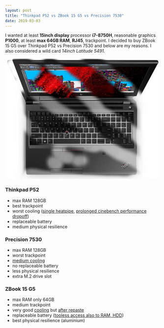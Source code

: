 ```yaml
---
layout: post
title: "Thinkpad P52 vs ZBook 15 G5 vs Precision 7530"
date: 2019-03-03
---
```


I wanted at least __15inch display__ processor __i7-8750H__, reasonable graphics __P1000__, at least __max 64GB RAM__, __RJ45__, trackpoint. I decided to buy ZBook 15 G5 over Thinkpad P52 vs Precision 7530 and below are my reasons. I also considered a wild card _14inch Latitude 5491_.

![ZBook vs P52 cover](https://raw.githubusercontent.com/vackosar/vackosar.github.io/master/images/2019-03-thinkpad-p52-vs-zbook-15-G5.png)

### Thinkpad P52

- max RAM 128GB
- best trackpoint
- worst cooling ([single heatpipe](http://forum.notebookreview.com/attachments/cooling_comparison-png.160125/), [prolonged cinebench performance dropoff](https://www.notebookcheck.net/Lenovo-ThinkPad-P52-i7-P1000-FHD-Workstation-Review.322974.0.html))
- replaceable battery
- medium physical resilience

### Precision 7530 

- max RAM 128GB
- worst trackpoint
- [medium cooling](https://scene7-cdn.dell.com/is/image//DellComputer/workstation-precision-7530-html5-thumb-image-set?wid=1110&fmt=png-alpha)
- no replaceable battery
- less physical resilience
- extra M.2 drive slot

### ZBook 15 G5

- max RAM only 64GB
- medium trackpoint
- very good [cooling](https://f1.media.brightcove.com/8/1160438711001/1160438711001_5763673639001_5763663561001-vs.jpg?pubId=4119874066001&videoId=5763349495001) but [after repaste](http://forum.notebookreview.com/threads/dell-precision-7530-hp-zbook-15-g5-or-lenovo-thinkpad-p52.820474/page-26#post-10817321)
- replaceable battery ([tooless access also to RAM, HDD](https://i.ytimg.com/vi/4jW1loaLgyI/maxresdefault.jpg))
- best physical resilience (aluminium)

